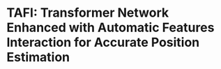 # TAFI: Transformer Network Enhanced with Automatic Features Interaction for Accurate Position Estimation
